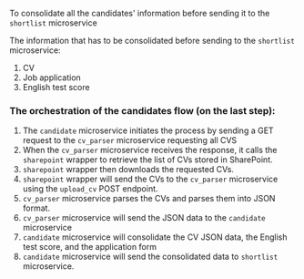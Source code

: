 To consolidate all the candidates' information before sending it to the `shortlist` microservice

The information that has to be consolidated before sending to the `shortlist` microservice:
1. CV
2. Job application
3. English test score

### The orchestration of the candidates flow (on the last step):
1. The `candidate` microservice initiates the process by sending a GET request to the `cv_parser` microservice requesting all CVS
2. When the `cv_parser` microservice receives the response, it calls the `sharepoint` wrapper to retrieve the list of CVs stored in SharePoint.
3. `sharepoint` wrapper then downloads the requested CVs.
4. `sharepoint` wrapper will send the CVs to the `cv_parser` microservice using the `upload_cv` POST endpoint.
5. `cv_parser` microservice parses the CVs and parses them into JSON format. 
6. `cv_parser` microservice will send the JSON data to the `candidate` microservice 
7. `candidate` microservice will consolidate the CV JSON data, the English test score, and the application form
8. `candidate` microservice will send the consolidated data to `shortlist` microservice.